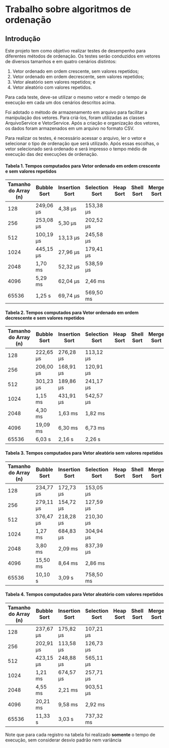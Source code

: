 # Trabalho sobre algoritmos de ordenação

## Introdução

Este projeto tem como objetivo realizar testes de desempenho para diferentes métodos de ordenação. 
Os testes serão conduzidos em vetores de diversos tamanhos e em quatro cenários distintos:

1. Vetor ordenado em ordem crescente, sem valores repetidos;
2. Vetor ordenado em ordem decrescente, sem valores repetidos;
3. Vetor aleatório sem valores repetidos; e
4. Vetor aleatório com valores repetidos.

Para cada teste, deve-se utilizar o mesmo vetor e medir o tempo de execução em cada um dos cenários descritos acima.

Foi adotado o método de armazenamento em arquivo para facilitar a manipulação dos vetores. Para criá-los, foram utilizadas as classes ArquivoService e VetorService. Após a criação e organização dos vetores, os dados foram armazenados em um arquivo no formato CSV.

Para realizar os testes, é necessário acessar o arquivo, ler o vetor e selecionar o tipo de ordenação que será utilizado. Após essas escolhas, o vetor selecionado será ordenado e será impresso o tempo médio de execução das dez execuções de ordenação.

#### Tabela 1. Tempos computados para Vetor ordenado em ordem crescente e sem valores repetidos 

| Tamanho do Array (n) | Bubble Sort  | Insertion Sort | Selection Sort | Heap Sort   | Shell Sort  | Merge Sort  | Quick Sort  |
|----------------------|--------------|----------------|----------------|-------------|-------------|-------------|-------------|
| 128                  |  249,06 µs   |     4,38 µs    |    153,38 µs   |             |             |             |             |
| 256                  |  253,08 µs   |     5,30 µs    |    202,52 µs   |             |             |             |             |
| 512                  |  100,19 µs   |    13,13 µs    |    245,58 µs   |             |             |             |             |
| 1024                 |  445,15 µs   |    27,96 µs    |    179,41 µs   |             |             |             |             |
| 2048                 |    1,70 ms   |    52,32 µs    |    538,59 µs   |             |             |             |             |
| 4096                 |    5,29 ms   |    62,04 µs    |      2,46 ms   |             |             |             |             |
| 65536                |    1,25 s    |    69,74 µs    |    569,50 ms   |             |             |             |             |


#### Tabela 2. Tempos computados para Vetor ordenado em ordem decrescente e sem valores repetidos

| Tamanho do Array (n) | Bubble Sort  | Insertion Sort | Selection Sort | Heap Sort   | Shell Sort  | Merge Sort  | Quick Sort  |
|----------------------|--------------|----------------|----------------|-------------|-------------|-------------|-------------|
| 128                  |  222,65 µs   |   276,28 µs    |    113,12 µs   |             |             |             |             |
| 256                  |  206,00 µs   |   168,91 µs    |    120,91 µs   |             |             |             |             |
| 512                  |  301,23 µs   |   189,86 µs    |    241,17 µs   |             |             |             |             |
| 1024                 |    1,15 ms   |   431,91 µs    |    542,57 µs   |             |             |             |             |
| 2048                 |    4,30 ms   |     1,63 ms    |      1,82 ms   |             |             |             |             |
| 4096                 |   19,09 ms   |     6,30 ms    |      6,73 ms   |             |             |             |             |
| 65536                |     6,03 s   |      2,16 s    |      2,26  s   |             |             |             |             |

#### Tabela 3. Tempos computados para Vetor aleatório sem valores repetidos

| Tamanho do Array (n) | Bubble Sort  | Insertion Sort | Selection Sort | Heap Sort   | Shell Sort  | Merge Sort  | Quick Sort  |
|----------------------|--------------|----------------|----------------|-------------|-------------|-------------|-------------|
| 128                  |  234,77 µs   |   172,73 µs    |    153,05 µs   |             |             |             |             |
| 256                  |  279,11 µs   |   154,72 µs    |    127,59 µs   |             |             |             |             |
| 512                  |  376,47 µs   |   218,28 µs    |    210,30 µs   |             |             |             |             |
| 1024                 |    1,27 ms   |   684,83 µs    |    304,94 µs   |             |             |             |             |
| 2048                 |    3,80 ms   |     2,09 ms    |    837,39 µs   |             |             |             |             |
| 4096                 |   15,50 ms   |     8,64 ms    |      2,86 ms   |             |             |             |             |
| 65536                |    10,10 s   |      3,09 s    |   758,50  ms   |             |             |             |             |

#### Tabela 4. Tempos computados para Vetor aleatório com valores repetidos

| Tamanho do Array (n) | Bubble Sort  | Insertion Sort | Selection Sort | Heap Sort   | Shell Sort  | Merge Sort  | Quick Sort  |
|----------------------|--------------|----------------|----------------|-------------|-------------|-------------|-------------|
| 128                  |  237,67 µs   |   175,82 µs    |    107,21 µs   |             |             |             |             |
| 256                  |  202,91 µs   |   113,58 µs    |    126,73 µs   |             |             |             |             |
| 512                  |  423,15 µs   |   248,88 µs    |    565,11 µs   |             |             |             |             |
| 1024                 |    1,21 ms   |   674,57 µs    |    257,71 µs   |             |             |             |             |
| 2048                 |    4,55 ms   |     2,21 ms    |    903,51 µs   |             |             |             |             |
| 4096                 |   20,21 ms   |     9,58 ms    |      2,92 ms   |             |             |             |             |
| 65536                |    11,33 s   |     3,03 s     |    737,32 ms   |             |             |             |             |

Note que para cada registro na tabela foi realizado **somente** o tempo de execução, sem considerar desvio padrão nem variância
